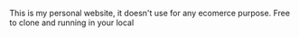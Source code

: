 This is my personal website, it doesn't use for any ecomerce purpose. Free to clone and running in your local
